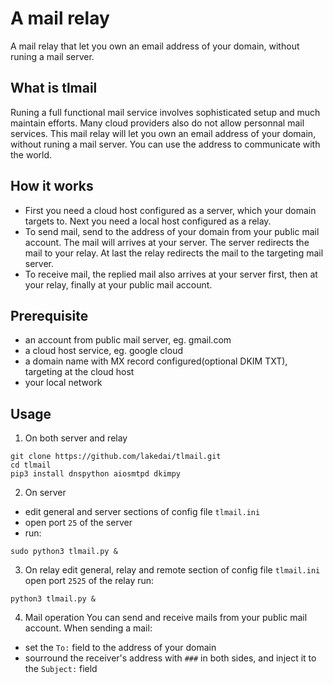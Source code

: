 # A mail relay
A mail relay that let you own an email address of your domain, without runing a mail server.

## What is tlmail
Runing a full functional mail service involves sophisticated setup and much maintain efforts. Many cloud providers also do not allow personnal mail services. This mail relay will let you own an email address of your domain, without runing a mail server. You can use the address to communicate with the world.

## How it works
- First you need a cloud host configured as a server, which your domain targets to. Next you need a local host configured as a relay.
- To send mail, send to the address of your domain from your public mail account. The mail will arrives at your server. The server redirects the mail to your relay. At last the relay redirects the mail to the targeting mail server.
- To receive mail, the replied mail also arrives at your server first, then at your relay, finally at your public mail account.

## Prerequisite
* an account from public mail server, eg. gmail.com
* a cloud host service, eg. google cloud
* a domain name with MX record configured(optional DKIM TXT), targeting at the cloud host
* your local network

## Usage
1. On both server and relay
```
git clone https://github.com/lakedai/tlmail.git
cd tlmail
pip3 install dnspython aiosmtpd dkimpy
```
2. On server
- edit general and server sections of config file `tlmail.ini`
- open port `25` of the server
- run:
```
sudo python3 tlmail.py &
```
3. On relay
edit general, relay and remote section of config file `tlmail.ini`
open port `2525` of the relay
run:
```
python3 tlmail.py &
```
4. Mail operation
You can send and receive mails from your public mail account.
When sending a mail:
- set the `To:` field to the address of your domain
- sourround the receiver's address with `###` in both sides, and inject it to the `Subject:` field
